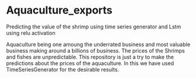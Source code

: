 # Aquaculture_exports
Predicting the value of the shrimp using time series generator and Lstm using relu activation


Aquaculture being one amoung the underrated business and most valuable business making around a billions of business. The prices of the Shrimps and fishes are unpredictable. This repository is just a try to make the predictions about the prices of the aquaculture. In this we have used TimeSeriesGenerator for the desirable results.

